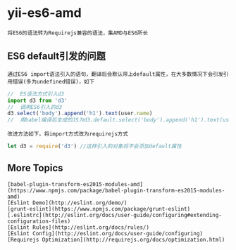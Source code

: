 yii-es6-amd
===========
    将ES6的语法转为Requirejs兼容的语法，集AMD与ES6所长

## ES6 default引发的问题
    通过ES6 import语法引入的语句，翻译后会默认带上default属性，在大多数情况下会引发引用错误(多为undefined错误)，如下
``` javascript
//  ES语法方式引入d3
import d3 from 'd3'
//  调用ES6引入的d3
d3.select('body').append('h1').text(user.name)
//  用babel编译后生成的JS为d3.default.select('body').append('h1').text(user.name),则发生方法调用错误
```
    改进方法如下，将import方式改为requirejs方式
``` javascript
let d3 = require('d3') //这样引入的对象将不会添加default属性
```

## More Topics
    [babel-plugin-transform-es2015-modules-amd](https://www.npmjs.com/package/babel-plugin-transform-es2015-modules-amd)
    [Eslint Demo](http://eslint.org/demo/)
    [grunt-eslint](https://www.npmjs.com/package/grunt-eslint)
    [.eslintrc](http://eslint.org/docs/user-guide/configuring#extending-configuration-files)
    [Eslint Rules](http://eslint.org/docs/rules/)
    [Eslint Config](http://eslint.org/docs/user-guide/configuring)
    [Requirejs Optimization](http://requirejs.org/docs/optimization.html)